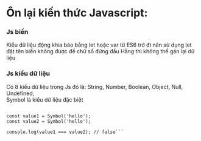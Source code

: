 # Ôn lại kiến thức Javascript:

### Js biến
Kiểu dữ liệu động khia báo bằng let hoặc var từ ES6 trở đi nên sử dụng let
đặt tên biến không được để chữ số đứng đầu
Hằng thì không thể gán lại dữ liệu
### Js kiểu dữ liệu
Có 8 kiểu dữ liệu trong Js đó là:
String, Number, Boolean, Object, Null, Undefined,  
Symbol là kiểu dữ liệu đặc biệt
```// two symbols with the same description

const value1 = Symbol('hello');
const value2 = Symbol('hello');

console.log(value1 === value2); // false```



